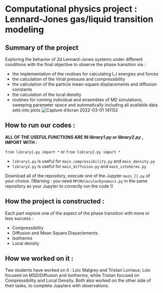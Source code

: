 # Computational physics project : Lennard-Jones gas/liquid transition modeling 

## Summary of the project 

Exploring the behavior of 2d Lennard-Jones systems under different conditions with the final objective to observe the phase transition via : 

* the implementation of the routines for calculating LJ energies and forces
* the calculation of the Virial pressure and compressibility
* the calculation of the particle mean-square displacements and diffusion constants
* the calculation of the local density
* routines for running individual and ensembles of MD simulations, sweeping parameter space and automatically including all available data sets into plots
![Capture d’écran 2022-03-01 141152](https://user-images.githubusercontent.com/57456860/156175157-37744dcb-bf51-4cd9-8545-ce558d4a0178.png)

## How to run our codes : 

**ALL OF THE USEFUL FUNCTIONS ARE IN *library1.py* or *library2.py* , IMPORT WITH :**

`from library1.py import *` or `from library2.py import *`

* `library1.py` is useful for `main_compressibility.py` and `main_density.py`
* `library2.py` is useful for `main_diffusion.py` and `main_istoherms.py`

Download all of the repository, execute one of the Jupyter `main_{}.py` of your choice. (Warning : you need `MPCMolecularDynamics.py` in the same repository as your Jupyter to correctly run the code !)

## How the project is constructed : 

Each part explore one of the aspect of the phase transition with more or less success : 

* Compressibility
* Diffusion and Mean Square Dispaclements
* Isotherms
* Local density

## How we worked on it : 

Two students have worked on it : Loic Malgrey and Tristan Lorriaux; Loic focused on MSD/Diffusion and Isotherms, while Tristan focused on Compressibility and Local Density. Both also worked on the other side of their tasks, to complete Jupyters with observations.

